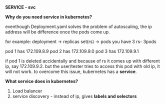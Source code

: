**SERVICE - svc**

**Why do you need service in kubernetes?**

eventhough Deployment.yaml solves the problem of autoscaling, the ip address will be difference once the pods come up. 

for example:
deployment -> replicas set(rs) -> pods
you have 3 rs- 3pods

pod 1 has 172.109.8.9
pod 2 has 172.109.9.0
pod 3 has 172.109.9.1

if pod 1 is deleted accidentally and because of rs it comes up with different ip, say 172.109.9.2. but the user/tester tries to access this pod with old ip, it will not work.
to overcome this issue, kubernetes has a **service**.

**What service does in kubernetes?**
1. Load balancer
2. service discovery - instead of ip, gives **labels and selectors**
